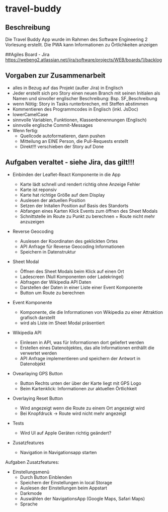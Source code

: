 # travel-buddy
## Beschreibung
Die Travel Buddy App wurde im Rahmen des Software Engineering 2 Vorlesung erstellt. Die PWA kann Informationen zu Örtlichkeiten anzeigen

##Agiles Board - Jira
https://webeng2.atlassian.net/jira/software/projects/WEB/boards/1/backlog

## Vorgaben zur Zusammenarbeit
- alles in Bezug auf das Projekt (außer Jira) in Englisch
- Jeder erstellt sich pro Story einen neuen Branch mit seinen Initialen als Namen und sinvoller englischer Beschreibung: Bsp. SF_Beschreibung
- wenn Nötig: Story in Tasks runterbrechen, mit Steffen abstimmen
- Kommentieren des Programmcodes in Englisch (inkl. JsDoc)
- lowerCamelCase
- sinnvolle Variablen, Funktionen, Klassenbenennungen (Englisch)
- sinnvolle englische Commit-Messages
- Wenn fertig:
	- Quellcode autoformatieren, dann pushen
	- Mitteilung an EINE Person, die Pull-Requests erstellt
	- Direkt!!! verschieben der Story auf Done

## Aufgaben veraltet - siehe Jira, das gilt!!!

- Einbinden der Leaflet-React Komponente in die App
  - Karte lädt schnell und rendert richtig ohne Anzeige Fehler
  - Karte ist reponsiv
  - Karte hat richtige Größe auf dem Display
  - Auslesen der aktuellen Position
  - Setzen der Initalien Position auf Basis des Standorts
  - Abfangen eines Karten Klick Events zum öffnen des Sheet Modals
  - Schnittstelle im Route zu Punkt zu berechnen + Route nicht mehr anzuzeigen
  
- Reverse Geocoding
  - Auslesen der Koordinaten des geklickten Ortes
  - API Anfrage für Reverse Geocoding Informationen
  - Speichern in Datenstruktur

- Sheet Modal
  - Öffnen des Sheet Modals beim Klick auf einen Ort
  - Ladescreen (Null Komponenten oder Ladekringel)
  - Abfragen der Wikipedia API Daten
  - Darstellen der Daten in einer Liste einer Event Komponente
  - Button um Route zu berechnen
  
- Event Komponente
  - Komponente, die die Informationen von Wikipedia zu einer Attraktion grafisch darstellt
  - wird als Liste im Sheet Modal präsentiert
  
- Wikipedia API 
  - Einlesen in API, was für Informationen dort geliefert werden
  - Erstellen eines Datenobjektes, das alle Informationen enthällt die verwertet werden
  - API Anfrage implementieren und speichern der Antwort in Datenobjekt
  
- Ovearlaying GPS Button
  - Button Rechts unten der über der Karte liegt mit GPS Logo
  - Beim Kartenklick: Informationen zur aktuellen Örtlichkeit

- Overlaying Reset Button
  - Wird angezeigt wenn die Route zu einem Ort angezeigt wird
  - Bei Knopfdruck -> Route wird nicht mehr angezeigt
  
- Tests
  - Wird UI auf Apple Geräten richtig geändert?

- Zusatzfeatures
  - Navigation in Navigationsapp starten

Aufgaben Zusatzfeatures:
- Einstellungsmenü
  - Durch Button Einblenden
  - Speichern der Einstellungen in local Storage
  - Auslesen der Einstellungen beim Appstart
  - Darkmode 
  - Auswählen der NavigationsApp (Google Maps, Safari Maps)
  - Sprache
